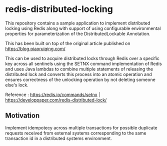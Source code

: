 # redis-distributed-locking
This repository contains a sample application to implement distributed locking using Redis along with support of using configurable environmental properties for parameterization of the DistributedLockable Annotation.

This has been built on top of the original article published on https://blog.piaoruiqing.com/

This can be used to acquire distributed locks through Redis over a specific key across all sentinels using the SETNX command implementation of Redis and uses Java lambdas to combine multiple statements of releasing the distributed lock and converts this process into an atomic operation and ensures correctness of the unlocking operation by not deleting someone else's lock.

Reference : https://redis.io/commands/setnx | https://developpaper.com/redis-distributed-lock/


## Motivation

Implement idempotecy across multiple transactions for possible duplicate requests received from external systems corresponding to the same transaction id in a distributed systems environment.

